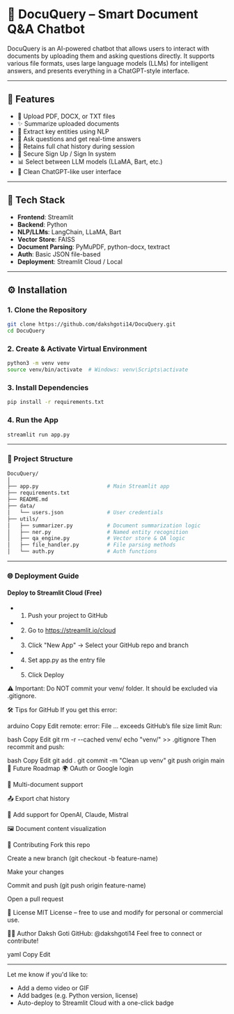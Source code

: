# 📄 DocuQuery – Smart Document Q&A Chatbot

DocuQuery is an AI-powered chatbot that allows users to interact with documents by uploading them and asking questions directly. It supports various file formats, uses large language models (LLMs) for intelligent answers, and presents everything in a ChatGPT-style interface.

---

## 🚀 Features

- 📎 Upload PDF, DOCX, or TXT files  
- ✨ Summarize uploaded documents  
- 🧠 Extract key entities using NLP  
- 💬 Ask questions and get real-time answers  
- 🔁 Retains full chat history during session  
- 👥 Secure Sign Up / Sign In system  
- 📊 Select between LLM models (LLaMA, Bart, etc.)  
- 🎨 Clean ChatGPT-like user interface

----

## 🧰 Tech Stack

- **Frontend**: Streamlit  
- **Backend**: Python  
- **NLP/LLMs**: LangChain, LLaMA, Bart  
- **Vector Store**: FAISS  
- **Document Parsing**: PyMuPDF, python-docx, textract  
- **Auth**: Basic JSON file-based  
- **Deployment**: Streamlit Cloud / Local

----

## ⚙️ Installation

### 1. Clone the Repository

```bash
git clone https://github.com/dakshgoti14/DocuQuery.git
cd DocuQuery
```
### 2. Create & Activate Virtual Environment
```bash
python3 -m venv venv
source venv/bin/activate  # Windows: venv\Scripts\activate
```

### 3. Install Dependencies
```bash
pip install -r requirements.txt
```

### 4. Run the App
```bash
streamlit run app.py
```
---

### 📁 Project Structure
```bash
DocuQuery/
│
├── app.py                      # Main Streamlit app
├── requirements.txt
├── README.md
├── data/
│   └── users.json              # User credentials
├── utils/
│   ├── summarizer.py           # Document summarization logic
│   ├── ner.py                  # Named entity recognition
│   ├── qa_engine.py            # Vector store & QA logic
│   ├── file_handler.py         # File parsing methods
│   └── auth.py                 # Auth functions
```
----

### 🌐 Deployment Guide
#### Deploy to Streamlit Cloud (Free)
  - 1. Push your project to GitHub
  - 2. Go to https://streamlit.io/cloud
  - 3. Click "New App" → Select your GitHub repo and branch
  - 4. Set app.py as the entry file
  - 5. Click Deploy

⚠️ Important: Do NOT commit your venv/ folder. It should be excluded via .gitignore.

🛠 Tips for GitHub
If you get this error:

arduino
Copy
Edit
remote: error: File ... exceeds GitHub’s file size limit
Run:

bash
Copy
Edit
git rm -r --cached venv/
echo "venv/" >> .gitignore
Then recommit and push:

bash
Copy
Edit
git add .
git commit -m "Clean up venv"
git push origin main
📌 Future Roadmap
🌍 OAuth or Google login

🧾 Multi-document support

📤 Export chat history

🧠 Add support for OpenAI, Claude, Mistral

🖼️ Document content visualization

🤝 Contributing
Fork this repo

Create a new branch (git checkout -b feature-name)

Make your changes

Commit and push (git push origin feature-name)

Open a pull request

📄 License
MIT License – free to use and modify for personal or commercial use.

👨‍💻 Author
Daksh Goti
GitHub: @dakshgoti14
Feel free to connect or contribute!

yaml
Copy
Edit

---

Let me know if you'd like to:

- Add a demo video or GIF  
- Add badges (e.g. Python version, license)  
- Auto-deploy to Streamlit Cloud with a one-click badge






